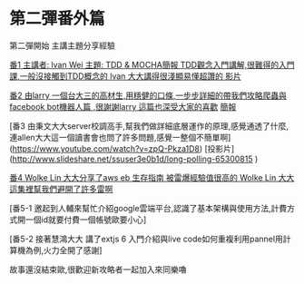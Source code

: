 # 第二彈番外篇

第二彈開始 主講主題分享經驗

[番1 主講者: lvan Wei 主題: TDD & MOCHA簡報 TDD觀念入門講解,很難得的入門課,一般沒接觸到TDD概念的 lvan 大大講得很淺顯易懂超讚的 ](https://www.slideshare.net/secret/wpcI5SaMMRBz8H) [影片](https://youtu.be/c-6w2fWKEUg)

[番2 由larry 一個台大三的高材生,用穩健的口條,一步步詳細的帶我們攻略爬蟲與facebook bot機器人篇 ,很謝謝larry 這篇也深受大家的喜歡]( https://youtu.be/c5gz5TxtEQk)
[簡報](https://larry850806.github.io/weather)

[番3 由秉文大大server校調高手,幫我們做詳細底層運作的原理,感覺通透了什麼,連allen大大這一個讀書會也問了許多問題,感覺一整個不簡單啊]
(https://www.youtube.com/watch?v=zpQ-Pkza1D8)
[投影片]
(http://www.slideshare.net/ssuser3e0b1d/long-polling-65300815
)

[番4  Wolke Lin 大大分享了aws eb 生存指南 被雷爆經驗值很高的 Wolke Lin 大大 這集裡幫我們避開了許多雷啊
](https://youtu.be/XGNwlz2y1K4)

[番5-1 邀起到人輔來幫忙介紹google雲端平台,認識了基本架構與使用方法,計費方式開一個id就要付費一個帳號歐要小心]

[番5-2 接著慧鴻大大 講了extjs 6 入門介紹與live code如何重複利用pannel用計算機為例,火力全開了感謝]


故事還沒結束歐,很歡迎新攻略者一起加入來同樂嚕

